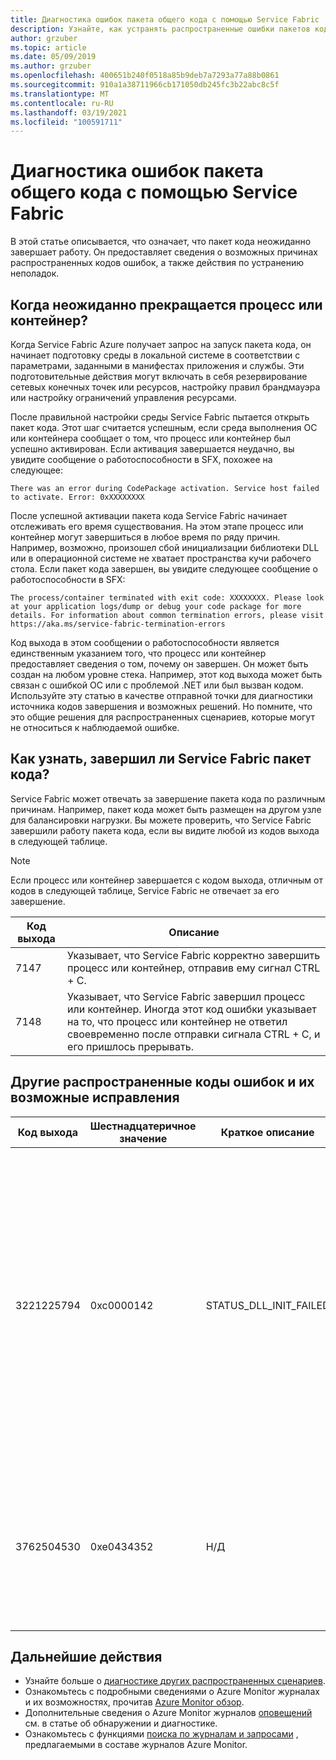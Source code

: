 ```yaml
---
title: Диагностика ошибок пакета общего кода с помощью Service Fabric
description: Узнайте, как устранять распространенные ошибки пакетов кода с помощью Azure Service Fabric
author: grzuber
ms.topic: article
ms.date: 05/09/2019
ms.author: grzuber
ms.openlocfilehash: 400651b240f0518a85b9deb7a7293a77a88b0861
ms.sourcegitcommit: 910a1a38711966cb171050db245fc3b22abc8c5f
ms.translationtype: MT
ms.contentlocale: ru-RU
ms.lasthandoff: 03/19/2021
ms.locfileid: "100591711"
---
```

# <a name="diagnose-common-code-package-errors-by-using-service-fabric"></a>Диагностика ошибок пакета общего кода с помощью Service Fabric

В этой статье описывается, что означает, что пакет кода неожиданно завершает работу. Он предоставляет сведения о возможных причинах распространенных кодов ошибок, а также действия по устранению неполадок.

## <a name="when-does-a-process-or-container-terminate-unexpectedly"></a>Когда неожиданно прекращается процесс или контейнер?

Когда Service Fabric Azure получает запрос на запуск пакета кода, он начинает подготовку среды в локальной системе в соответствии с параметрами, заданными в манифестах приложения и службы. Эти подготовительные действия могут включать в себя резервирование сетевых конечных точек или ресурсов, настройку правил брандмауэра или настройку ограничений управления ресурсами. 

После правильной настройки среды Service Fabric пытается открыть пакет кода. Этот шаг считается успешным, если среда выполнения ОС или контейнера сообщает о том, что процесс или контейнер был успешно активирован. Если активация завершается неудачно, вы увидите сообщение о работоспособности в SFX, похожее на следующее:

```
There was an error during CodePackage activation. Service host failed to activate. Error: 0xXXXXXXXX
```

После успешной активации пакета кода Service Fabric начинает отслеживать его время существования. На этом этапе процесс или контейнер могут завершиться в любое время по ряду причин. Например, возможно, произошел сбой инициализации библиотеки DLL или в операционной системе не хватает пространства кучи рабочего стола. Если пакет кода завершен, вы увидите следующее сообщение о работоспособности в SFX:

```
The process/container terminated with exit code: XXXXXXXX. Please look at your application logs/dump or debug your code package for more details. For information about common termination errors, please visit https://aka.ms/service-fabric-termination-errors
```

Код выхода в этом сообщении о работоспособности является единственным указанием того, что процесс или контейнер предоставляет сведения о том, почему он завершен. Он может быть создан на любом уровне стека. Например, этот код выхода может быть связан с ошибкой ОС или с проблемой .NET или был вызван кодом. Используйте эту статью в качестве отправной точки для диагностики источника кодов завершения и возможных решений. Но помните, что это общие решения для распространенных сценариев, которые могут не относиться к наблюдаемой ошибке.

## <a name="how-can-i-tell-if-service-fabric-terminated-my-code-package"></a>Как узнать, завершил ли Service Fabric пакет кода?

Service Fabric может отвечать за завершение пакета кода по различным причинам. Например, пакет кода может быть размещен на другом узле для балансировки нагрузки. Вы можете проверить, что Service Fabric завершили работу пакета кода, если вы видите любой из кодов выхода в следующей таблице.

>[!NOTE]
> Если процесс или контейнер завершается с кодом выхода, отличным от кодов в следующей таблице, Service Fabric не отвечает за его завершение.

Код выхода | Описание
--------- | -----------
7147 | Указывает, что Service Fabric корректно завершить процесс или контейнер, отправив ему сигнал CTRL + C.
7148 | Указывает, что Service Fabric завершил процесс или контейнер. Иногда этот код ошибки указывает на то, что процесс или контейнер не ответил своевременно после отправки сигнала CTRL + C, и его пришлось прерывать.


## <a name="other-common-error-codes-and-their-potential-fixes"></a>Другие распространенные коды ошибок и их возможные исправления

Код выхода | Шестнадцатеричное значение | Краткое описание | Первопричина | Возможное исправление
--------- | --------- | ----------------- | ---------- | -------------
3221225794 | 0xc0000142 | STATUS_DLL_INIT_FAILED | Эта ошибка иногда означает, что на компьютере исчерпана куча рабочего стола. Эта причина особенно высока, если у вас есть множество процессов, принадлежащих приложению, работающему на узле. | Если программа не была создана для реагирования на сигналы CTRL + C, можно включить параметр **енаблеактиватеновиндов** в манифесте кластера. Включение этого параметра означает, что пакет кода будет выполняться без окна графического пользовательского интерфейса и не будет принимать сигналы CTRL + C. Это действие также сокращает объем кучи рабочего стола, занимаемый каждым процессом. Если пакет кода должен получить сигналы CTRL + C, можно увеличить размер кучи рабочего стола вашего узла.
3762504530 | 0xe0434352 | Н/Д | Это значение представляет код ошибки для необработанного исключения из управляемого кода (то есть .NET). | Этот код выхода указывает, что приложение вызвало исключение, которое остается необработанным и завершило процесс. В качестве первого шага при определении того, что активировало эту ошибку, отлаживать журналы и файлы дампа приложения.

## <a name="next-steps"></a>Дальнейшие действия

* Узнайте больше о [диагностике других распространенных сценариев](service-fabric-diagnostics-common-scenarios.md).
* Ознакомьтесь с подробными сведениями о Azure Monitor журналах и их возможностях, прочитав [Azure Monitor обзор](../azure-monitor/overview.md).
* Дополнительные сведения о Azure Monitor журналов [оповещений](../azure-monitor/alerts/alerts-overview.md) см. в статье об обнаружении и диагностике.
* Ознакомьтесь с функциями [поиска по журналам и запросами](../azure-monitor/logs/log-query-overview.md) , предлагаемыми в составе журналов Azure Monitor.
